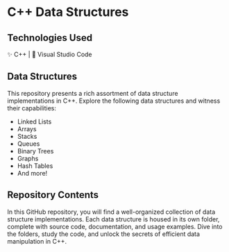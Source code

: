 # C++ Data Structures

## Technologies Used

✨ C++ | 🌟 Visual Studio Code

## Data Structures

This repository presents a rich assortment of data structure implementations in C++. Explore the following data structures and witness their capabilities:

- Linked Lists
- Arrays
- Stacks
- Queues
- Binary Trees
- Graphs
- Hash Tables
- And more!

## Repository Contents

In this GitHub repository, you will find a well-organized collection of data structure implementations. Each data structure is housed in its own folder, complete with source code, documentation, and usage examples. Dive into the folders, study the code, and unlock the secrets of efficient data manipulation in C++.

